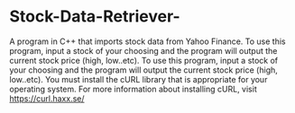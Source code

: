 # Stock-Data-Retriever-
A program in C++ that imports stock data from Yahoo Finance. To use this program, input a stock of your choosing and the program will output the current stock price (high, low..etc). To use this program, input a stock of your choosing and the program will output the current stock price (high, low..etc).  You must install the cURL library that is appropriate for your operating system. For more information about installing cURL, visit https://curl.haxx.se/
